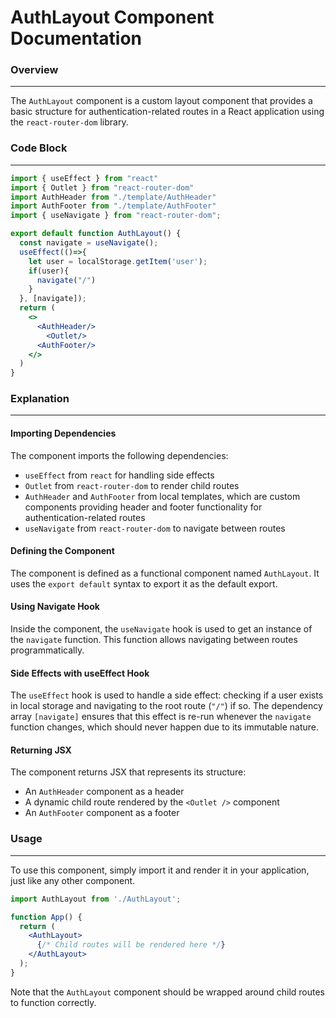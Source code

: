 **AuthLayout Component Documentation**
======================================

### Overview
------------

The `AuthLayout` component is a custom layout component that provides a basic structure for authentication-related routes in a React application using the `react-router-dom` library.

### Code Block
-----------------

```jsx
import { useEffect } from "react"
import { Outlet } from "react-router-dom"
import AuthHeader from "./template/AuthHeader"
import AuthFooter from "./template/AuthFooter"
import { useNavigate } from "react-router-dom";

export default function AuthLayout() {
  const navigate = useNavigate(); 
  useEffect(()=>{
    let user = localStorage.getItem('user'); 
    if(user){
      navigate("/")
    }
  }, [navigate]);
  return (
    <>
      <AuthHeader/>
        <Outlet/>
      <AuthFooter/>
    </>
  )
}
```

### Explanation
---------------

#### Importing Dependencies

The component imports the following dependencies:

* `useEffect` from `react` for handling side effects
* `Outlet` from `react-router-dom` to render child routes
* `AuthHeader` and `AuthFooter` from local templates, which are custom components providing header and footer functionality for authentication-related routes
* `useNavigate` from `react-router-dom` to navigate between routes

#### Defining the Component

The component is defined as a functional component named `AuthLayout`. It uses the `export default` syntax to export it as the default export.

#### Using Navigate Hook

Inside the component, the `useNavigate` hook is used to get an instance of the `navigate` function. This function allows navigating between routes programmatically.

#### Side Effects with useEffect Hook

The `useEffect` hook is used to handle a side effect: checking if a user exists in local storage and navigating to the root route (`"/"`) if so. The dependency array `[navigate]` ensures that this effect is re-run whenever the `navigate` function changes, which should never happen due to its immutable nature.

#### Returning JSX

The component returns JSX that represents its structure:

* An `AuthHeader` component as a header
* A dynamic child route rendered by the `<Outlet />` component
* An `AuthFooter` component as a footer

### Usage
---------

To use this component, simply import it and render it in your application, just like any other component.

```jsx
import AuthLayout from './AuthLayout';

function App() {
  return (
    <AuthLayout>
      {/* Child routes will be rendered here */}
    </AuthLayout>
  );
}
```

Note that the `AuthLayout` component should be wrapped around child routes to function correctly.